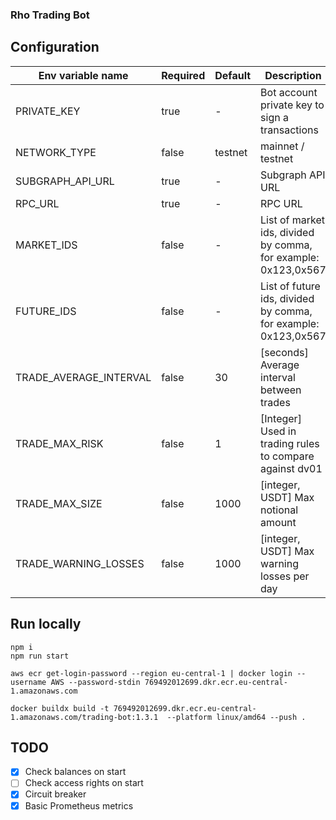 ### Rho Trading Bot

## Configuration
| Env variable name      | Required | Default                  | Description                                                    |                                                                                                                                                                                                                                                                                                                                                                                                                                                
|------------------------|----------|--------------------------|----------------------------------------------------------------|
| PRIVATE_KEY            | true     | -                        | Bot account private key to sign a transactions                 |
| NETWORK_TYPE           | false    | testnet                  | mainnet / testnet                                              |
| SUBGRAPH_API_URL       | true     | -                        | Subgraph API URL                                               |
| RPC_URL                | true     | -                        | RPC URL                                                        |
| MARKET_IDS             | false    | -                        | List of market ids, divided by comma, for example: 0x123,0x567 |
| FUTURE_IDS             | false    | -                        | List of future ids, divided by comma, for example: 0x123,0x567 |
| TRADE_AVERAGE_INTERVAL | false    | 30                       | [seconds] Average interval between trades                      |
| TRADE_MAX_RISK         | false    | 1                        | [Integer] Used in trading rules to compare against dv01        |
| TRADE_MAX_SIZE         | false    | 1000                     | [integer, USDT] Max notional amount                            |
| TRADE_WARNING_LOSSES   | false    | 1000                     | [integer, USDT] Max warning losses per day                     |

## Run locally
```
npm i
npm run start
```

```shell
aws ecr get-login-password --region eu-central-1 | docker login --username AWS --password-stdin 769492012699.dkr.ecr.eu-central-1.amazonaws.com

docker buildx build -t 769492012699.dkr.ecr.eu-central-1.amazonaws.com/trading-bot:1.3.1  --platform linux/amd64 --push .
```

## TODO
- [x] Check balances on start
- [ ] Check access rights on start
- [x] Circuit breaker
- [x] Basic Prometheus metrics
